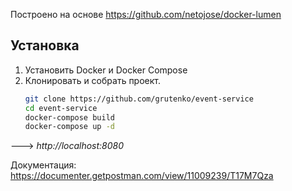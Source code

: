 Построено на основе https://github.com/netojose/docker-lumen

## Установка

1. Установить Docker и Docker Compose
2. Клонировать и собрать проект.
    ```bash
    git clone https://github.com/grutenko/event-service
    cd event-service
    docker-compose build
    docker-compose up -d
    ```

---> _http://localhost:8080_

Документация: https://documenter.getpostman.com/view/11009239/T17M7Qza
